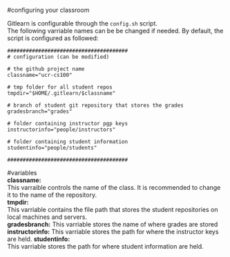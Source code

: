 #configuring your classroom

Gitlearn is configurable through the `config.sh` script.  
The following varriable names can be be changed if needed.
By default, the script is configured as followed:
```
#######################################
# configuration (can be modified)

# the github project name
classname="ucr-cs100"

# tmp folder for all student repos
tmpdir="$HOME/.gitlearn/$classname"

# branch of student git repository that stores the grades
gradesbranch="grades"

# folder containing instructor pgp keys
instructorinfo="people/instructors"

# folder containing student information
studentinfo="people/students"

#######################################
```

#variables  
**classname:**  
This varraible controls the name of the class. 
It is recommended to change it to the name of the repository.  
**tmpdir:**  
This varriable contains the file path that stores the student repositories on local machines and servers.  
**gradesbranch:** 
This varriable stores the name of where grades are stored
**instructorinfo:** 
This varriable stores the path for where the instructor keys are held.
**studentinfo:**  
This varriable stores the path for where student information are held.

